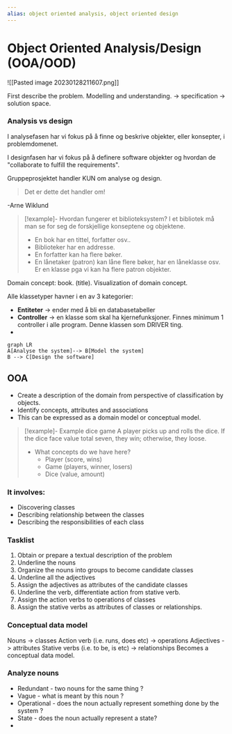 ```yaml
---
alias: object oriented analysis, object oriented design
---
```


# Object Oriented Analysis/Design (OOA/OOD)

![[Pasted image 20230128211607.png]]

First describe the problem. Modelling and understanding.  -> specification -> solution space. 

### Analysis vs design
I analysefasen har vi fokus på å finne og beskrive objekter, eller konsepter, i problemdomenet.

I designfasen har vi fokus på å definere software objekter og hvordan de "collaborate to fulfill the requirements". 

Gruppeprosjektet handler KUN om analyse og design. 

> Det er dette det handler om! 

-Arne Wiklund

>[!example]-
> Hvordan fungerer et biblioteksystem? I et bibliotek må man se for seg de forskjellige konseptene og objektene. 
> - En bok har en tittel, forfatter osv.. 
> - Biblioteker har en addresse.
> - En forfatter kan ha flere bøker.
> - En lånetaker (patron) kan låne flere bøker, har en låneklasse osv. Er en klasse pga vi kan ha flere patron objekter.

Domain concept: book. (title). Visualization of domain concept. 

Alle klassetyper havner i en av 3 kategorier:

- **Entiteter** -> ender med å bli en databasetabeller
- **Controller** -> en klasse som skal ha kjernefunksjoner. Finnes minimum 1 controller i alle program. Denne klassen som DRIVER ting. 
- 

```mermaid
graph LR
A[Analyse the system]--> B[Model the system]
B --> C[Design the software]
```

## OOA 
- Create a description of the domain from perspective of classification by objects. 
- Identify concepts, attributes and associations
- This can be expressed as a domain model or conceptual model. 


> [!example]- Example dice game
> A player picks up and rolls the dice. If the dice face value total seven, they win; otherwise, they loose. 
> - What concepts do we have here?
> 	- Player (score, wins)
> 	- Game (players, winner, losers)
> 	- Dice (value, amount)


### It involves:
- Discovering classes
- Describing relationship between the classes
- Describing the responsibilities of each class


### Tasklist
1. Obtain or prepare a textual description of the problem
2. Underline the nouns
3. Organize the nouns into groups to become candidate classes
4. Underline all the adjectives
5. Assign the adjectives as attributes of the candidate classes
6. Underline the verb, differentiate action from stative verb.
7. Assign the action verbs to operations of classes
8. Assign the stative verbs as attributes of classes or relationships.

### Conceptual data model
Nouns -> classes
Action verb (i.e. runs, does etc) -> operations
Adjectives -> attributes
Stative verbs (i.e. to be, is etc) -> relationships
Becomes a conceptual data model.

### Analyze nouns
- Redundant - two nouns for the same thing ? 
- Vague - what is meant by this noun ?
- Operational - does the noun actually represent something done by the system ? 
- State - does the noun actually represent a state?
- 